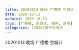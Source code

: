 ```yaml
---
title: 20201013 晚场 广德楼 空城计 
date: 2020-10-13
updated: 2020-10-13
tags: [广德楼, 空城计, 相声, 高峰]
categories: (2020)庚子年场次
---
```

20201013 晚场 广德楼 空城计 




